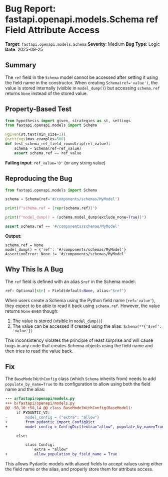 # Bug Report: fastapi.openapi.models.Schema ref Field Attribute Access

**Target**: `fastapi.openapi.models.Schema`
**Severity**: Medium
**Bug Type**: Logic
**Date**: 2025-09-25

## Summary

The `ref` field in the `Schema` model cannot be accessed after setting it using the field name in the constructor. When creating `Schema(ref='value')`, the value is stored internally (visible in `model_dump()`) but accessing `schema.ref` returns `None` instead of the stored value.

## Property-Based Test

```python
from hypothesis import given, strategies as st, settings
from fastapi.openapi.models import Schema

@given(st.text(min_size=1))
@settings(max_examples=500)
def test_schema_ref_field_roundtrip(ref_value):
    schema = Schema(ref=ref_value)
    assert schema.ref == ref_value
```

**Failing input**: `ref_value='0'` (or any string value)

## Reproducing the Bug

```python
from fastapi.openapi.models import Schema

schema = Schema(ref='#/components/schemas/MyModel')

print(f"schema.ref = {repr(schema.ref)}")

print(f"model_dump() = {schema.model_dump(exclude_none=True)}")

assert schema.ref == '#/components/schemas/MyModel'
```

**Output:**
```
schema.ref = None
model_dump() = {'ref': '#/components/schemas/MyModel'}
AssertionError: None != '#/components/schemas/MyModel'
```

## Why This Is A Bug

The `ref` field is defined with an alias `$ref` in the Schema model:

```python
ref: Optional[str] = Field(default=None, alias="$ref")
```

When users create a Schema using the Python field name (`ref='value'`), they expect to be able to read it back using `schema.ref`. However, the value returns `None` even though:
1. The value is stored (visible in `model_dump()`)
2. The value can be accessed if created using the alias: `Schema(**{'$ref': 'value'})`

This inconsistency violates the principle of least surprise and will cause bugs in any code that creates Schema objects using the field name and then tries to read the value back.

## Fix

The `BaseModelWithConfig` class (which `Schema` inherits from) needs to add `populate_by_name=True` to its configuration to allow using both the field name and the alias:

```diff
--- a/fastapi/openapi/models.py
+++ b/fastapi/openapi/models.py
@@ -58,10 +58,14 @@ class BaseModelWithConfig(BaseModel):
     if PYDANTIC_V2:
-        model_config = {"extra": "allow"}
+        from pydantic import ConfigDict
+        model_config = ConfigDict(extra="allow", populate_by_name=True)

     else:

         class Config:
             extra = "allow"
+            allow_population_by_field_name = True
```

This allows Pydantic models with aliased fields to accept values using either the field name or the alias, and properly store them for attribute access.